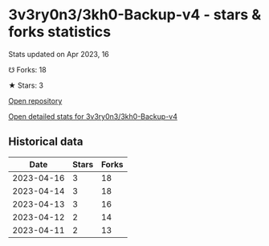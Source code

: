 # 3v3ry0n3/3kh0-Backup-v4 - stars & forks statistics

Stats updated on Apr 2023, 16

☋ Forks: 18

★ Stars: 3

[Open repository](https://github.com/3v3ry0n3/3kh0-Backup-v4)

[Open detailed stats for 3v3ry0n3/3kh0-Backup-v4](https://reviewgithub.com/rep/3v3ry0n3/3kh0-Backup-v4)

## Historical data
| Date | Stars | Forks |
|------|-------|-------|
| 2023-04-16 | 3 | 18 | 
| 2023-04-14 | 3 | 18 | 
| 2023-04-13 | 3 | 16 | 
| 2023-04-12 | 2 | 14 | 
| 2023-04-11 | 2 | 13 | 


